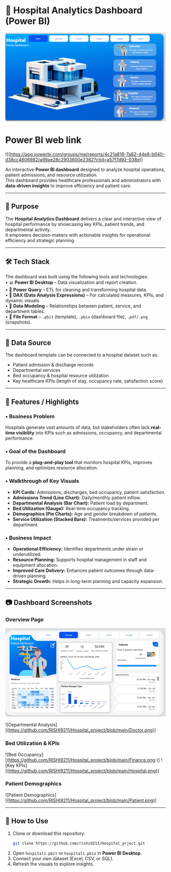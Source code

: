 # 🏥 Hospital Analytics Dashboard (Power BI)
![](https://github.com/RISHI9211/Hospital_project/blob/main/Home.png)

# Power BI web link
![(https://app.powerbi.com/groups/me/reports/4c21a818-7a82-44e8-b640-d38cc4606982/a99ae28c2903600e2362?ctid=a57f7d92-038e)]

An interactive **Power BI dashboard** designed to analyze hospital operations, patient admissions, and resource utilization.  
This dashboard provides healthcare professionals and administrators with **data-driven insights** to improve efficiency and patient care.

---

## 🎯 Purpose
The **Hospital Analytics Dashboard** delivers a clear and interactive view of hospital performance by showcasing key KPIs, patient trends, and departmental activity.  
It empowers decision-makers with actionable insights for operational efficiency and strategic planning.

---

## 🛠 Tech Stack
The dashboard was built using the following tools and technologies:<br>
• 📊 **Power BI Desktop** – Data visualization and report creation.<br>
• 📂 **Power Query** – ETL for cleaning and transforming hospital data.<br>
• 🧠 **DAX (Data Analysis Expressions)** – For calculated measures, KPIs, and dynamic visuals.<br>
• 📝 **Data Modeling** – Relationships between patient, service, and department tables.<br>
• 📁 **File Format** – `.pbit` (template), `.pbix` (dashboard file), `.pdf/.png` (snapshots).<br>

---

## 📂 Data Source
The dashboard template can be connected to a hospital dataset such as:  
- Patient admission & discharge records  
- Departmental services  
- Bed occupancy & hospital resource utilization  
- Key healthcare KPIs (length of stay, occupancy rate, satisfaction score)  

---

## 🌟 Features / Highlights

### • Business Problem  
Hospitals generate vast amounts of data, but stakeholders often lack **real-time visibility** into KPIs such as admissions, occupancy, and departmental performance.  

### • Goal of the Dashboard  
To provide a **plug-and-play tool** that monitors hospital KPIs, improves planning, and optimizes resource allocation.  

### • Walkthrough of Key Visuals  
- **KPI Cards:** Admissions, discharges, bed occupancy, patient satisfaction.  
- **Admissions Trend (Line Chart):** Daily/monthly patient inflow.  
- **Departmental Analysis (Bar Chart):** Patient load by department.  
- **Bed Utilization (Gauge):** Real-time occupancy tracking.  
- **Demographics (Pie Charts):** Age and gender breakdown of patients.  
- **Service Utilization (Stacked Bars):** Treatments/services provided per department.  

### • Business Impact  
- **Operational Efficiency:** Identifies departments under strain or underutilized.  
- **Resource Planning:** Supports hospital management in staff and equipment allocation.  
- **Improved Care Delivery:** Enhances patient outcomes through data-driven planning.  
- **Strategic Growth:** Helps in long-term planning and capacity expansion.  

---

## 📷 Dashboard Screenshots

### Overview Page  
![](https://github.com/RISHI9211/Hospital_project/blob/main/Overview.png)

![Departmental Analysis][(https://github.com/RISHI9211/Hospital_project/blob/main/Doctor.png)]

### Bed Utilization & KPIs  
![Bed Occupancy][(https://github.com/RISHI9211/Hospital_project/blob/main/Finance.png )]
![Key KPIs][(https://github.com/RISHI9211/Hospital_project/blob/main/Hospital.png)]

### Patient Demographics  
![Patient Demographics][(https://github.com/RISHI9211/Hospital_project/blob/main/Patient.png)]

---

## 🚀 How to Use
1. Clone or download this repository:  
   ```bash
   git clone https://github.com/rishi9211/Hospital_prject.git
   ```
2. Open `hospital1.pbit` or `hospital1.pbix` in **Power BI Desktop**.  
3. Connect your own dataset (Excel, CSV, or SQL).  
4. Refresh the visuals to explore insights.  

